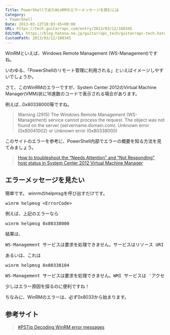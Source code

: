 ```yaml
---
Title: PowerShellで出たWinRMのエラーメッセージを読むには
Category:
- PowerShell
Date: 2013-03-12T18:03:45+09:00
URL: https://tech.guitarrapc.com/entry/2013/03/12/180345
EditURL: https://blog.hatena.ne.jp/guitarrapc_tech/guitarrapc-tech.hatenablog.com/atom/entry/11696248318757675542
CustomPath: 2013/03/12/180345
---
```


WinRMといえば、Windows Remote Management (WS-Management)ですね。

いわゆる、「PowerShellのリモート管理に利用される」といえばイメージしやすいでしょうか。

さて、このWinRMのエラーですが、System Center 2012のVirtual Machine Manager(VMM)状に16進数のコードで表示される場合があります。

例えば…0x80338000等ですね。
<blockquote>Warning (2915)
 The Windows Remote Management (WS-Management) service cannot process the request. The object was not found on the server (servername.domain.com).
 Unknown error (0x80041002) or Unknown error (0x80338000)</blockquote>

このサイトのエラーを参考に、PowerShell内部でエラーの概要を知る方法を見てみましょう。
<blockquote><a href="http://www.teachnovice.com/1219/troubleshoot-attention-responding-virtual-machine-manager" target="_blank">How to troubleshoot the “Needs Attention” and “Not Responding” host status in System Center 2012 Virtual Machine Manager</a></blockquote>



<h2>エラーメッセージを見たい</h2>

簡単です。
winrmのhelpmsgを呼び出すだけです。
<pre class="brush: powershell">
winrm helpmsg &lt;ErrorCode&gt;
</pre>

例えば、上記のエラーなら
<pre class="brush: powershell">
winrm helpmsg 0x80338000
</pre>

結果は、
<pre class="brush: powershell">
WS-Management サービスは要求を処理できません。サービスはリソース URI およびセレクターによって識別されたリソースを見つけられません。
</pre>


あるいは、これは
<pre class="brush: powershell">
winrm helpmsg 0x80338104
</pre>

<pre class="brush: powershell">
WS-Management サービスは要求を処理できません。WMI サービスは 'アクセスが拒否されました' というエラーを返しました。
</pre>

少しはエラー原因を探るのに便利ですね！

ちなみに、WinRMのエラーは、必ず0x8033から始まります。

<h2>参考サイト</h2>
<blockquote><a href="http://www.powershellmagazine.com/2013/03/06/pstip-decoding-winrm-error-messages/" target="_blank">#PSTip Decoding WinRM error messages</a></blockquote>
